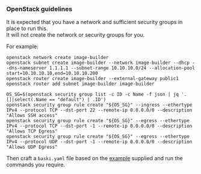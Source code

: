 ### OpenStack guidelines

It is expected that you have a network and sufficient security groups in place to run this.<br>
It will not create the network or security groups for you.

For example:

```
openstack network create image-builder
openstack subnet create image-builder --network image-builder --dhcp --dns-nameserver 1.1.1.1 --subnet-range 10.10.10.0/24 --allocation-pool start=10.10.10.10,end=10.10.10.200
openstack router create image-builder --external-gateway public1
openstack router add subnet image-builder image-builder

OS_SG=$(openstack security group list -c ID -c Name -f json | jq '.[]|select(.Name == "default") | .ID')
openstack security group rule create "${OS_SG}" --ingress --ethertype IPv4 --protocol TCP --dst-port 22 --remote-ip 0.0.0.0/0 --description "Allows SSH access"
openstack security group rule create "${OS_SG}" --egress --ethertype IPv4 --protocol TCP --dst-port -1 --remote-ip 0.0.0.0/0 --description "Allows TCP Egress"
openstack security group rule create "${OS_SG}" --egress --ethertype IPv4 --protocol UDP --dst-port -1 --remote-ip 0.0.0.0/0 --description "Allows UDP Egress"
```

Then craft a `baski.yaml` file based on the [example](../baski-example.yaml) supplied and run the commands you require.

